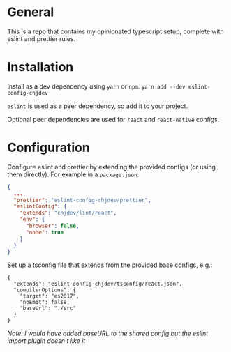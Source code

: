 # General

This is a repo that contains my opinionated typescript setup, complete with eslint and prettier rules.

# Installation

Install as a dev dependency using `yarn` or `npm`.
```yarn add --dev eslint-config-chjdev```

`eslint` is used as a peer dependency, so add it to your project.

Optional peer dependencies are used for `react` and `react-native` configs.

# Configuration

Configure eslint and prettier by extending the provided configs (or using them directly). For example in a `package.json`:
```json
{
  ...
  "prettier": "eslint-config-chjdev/prettier",
  "eslintConfig": {
    "extends": "chjdev/lint/react",
    "env": {
      "browser": false,
      "node": true
    }
  }
}
```

Set up a tsconfig file that extends from the provided base configs, e.g.:
```
{
  "extends": "eslint-config-chjdev/tsconfig/react.json",
  "compilerOptions": {
    "target": "es2017",
    "noEmit": false,
    "baseUrl": "./src"
  }
}
```

*Note: I would have added baseURL to the shared config but the eslint import plugin doesn't like it*
